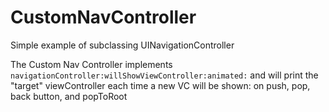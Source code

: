 # CustomNavController

Simple example of subclassing UINavigationController

The Custom Nav Controller implements `navigationController:willShowViewController:animated:` and will print the "target" viewController each time a new VC will be shown: on push, pop, back button, and popToRoot
